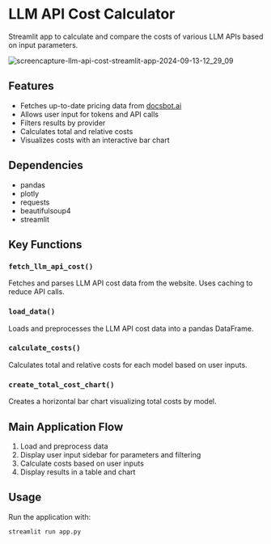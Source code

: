 # LLM API Cost Calculator

Streamlit app to calculate and compare the costs of various LLM APIs based on input parameters.

![screencapture-llm-api-cost-streamlit-app-2024-09-13-12_29_09](https://github.com/user-attachments/assets/0b702d86-b053-49c0-bf81-814a4db2d096)



## Features

- Fetches up-to-date pricing data from [docsbot.ai](https://docsbot.ai/tools/gpt-openai-api-pricing-calculator)
- Allows user input for tokens and API calls
- Filters results by provider
- Calculates total and relative costs
- Visualizes costs with an interactive bar chart

## Dependencies

- pandas
- plotly
- requests
- beautifulsoup4
- streamlit

## Key Functions

### `fetch_llm_api_cost()`

Fetches and parses LLM API cost data from the website. Uses caching to reduce API calls.

### `load_data()`

Loads and preprocesses the LLM API cost data into a pandas DataFrame.

### `calculate_costs()`

Calculates total and relative costs for each model based on user inputs.

### `create_total_cost_chart()`

Creates a horizontal bar chart visualizing total costs by model.

## Main Application Flow

1. Load and preprocess data
2. Display user input sidebar for parameters and filtering
3. Calculate costs based on user inputs
4. Display results in a table and chart

## Usage

Run the application with:

```
streamlit run app.py
```

